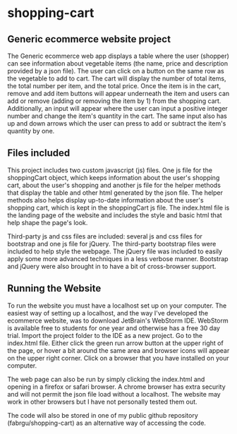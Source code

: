 # shopping-cart

## Generic ecommerce website project

The Generic ecommerce web app displays a table where the user (shopper) can see information about vegetable items 
(the name, price and description provided by a json file). The user can click on a button on the same row as 
the vegetable to add to cart. The cart will display the number of total items, the total number per item, and the total price. 
Once the item is in the cart, remove and add item buttons will appear underneath the item and users can add or remove (adding 
or removing the item by 1) from the shopping cart. Additionally, an input will appear where the user can input a 
positive integer number and change the item's quantity in the cart. The same input also has up and down arrows which the user can press to add or subtract the item's quantity by one.

## Files included

This project includes two custom javascript (js) files. One js file for the shoppingCart object, which keeps information about the user's shopping cart, 
about the user's shopping and another js file for the helper methods that display the table and other html generated by the json file. 
The helper methods also helps display up-to-date information about the user's shopping cart, which is kept in the shoppingCart js file.
The index.html file is the landing page of the website and includes the style and basic html that help shape the page's look.

Third-party js and css files are included: several js and css files for bootstrap  and one js file for jQuery. 
The third-party bootstrap files were included to help style the webpage. The jQuery file was included to easily apply
some more advanced techniques in a less verbose manner. Bootstrap and jQuery were also brought in to have a bit of cross-browser
support.

## Running the Website
To run the website you must have a localhost set up on your computer. The easiest way of setting up a localhost, and the 
way I've developed the ecommerce website, was to download JetBrain's WebStorm IDE. WebStorm is available free to students for one year and otherwise has a free 30 day trial. Import the project folder to the IDE as
a new project. Go to the index.html file. Either click the green run arrow button at the upper right of the page, or hover a bit
around the same area and browser icons will appear on the upper right corner. Click on a browser that you have installed on your
computer. 

The web page can also be run by simply clicking the index.html and opening in a firefox or safari browser. A chrome browser has extra security and will not permit the json file load without a localhost. The website may work in other browsers but I have not personally tested them out.

The code will also be stored in one of my public github repository (fabrgu/shopping-cart) as an alternative way of accessing the code.
